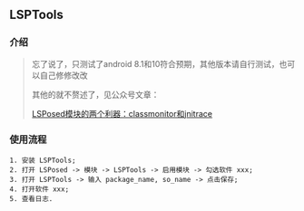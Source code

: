 ## LSPTools

### 介绍

> 忘了说了，只测试了android 8.1和10符合预期，其他版本请自行测试，也可以自己修修改改
>
> 其他的就不赘述了，见公众号文章：
>
> [LSPosed模块的两个利器：classmonitor和jnitrace](https://mp.weixin.qq.com/s/r8lXmZfq7AI8diX3UkNZRQ)

### 使用流程

~~~
1. 安装 LSPTools;
2. 打开 LSPosed -> 模块 -> LSPTools -> 启用模块 -> 勾选软件 xxx;
3. 打开 LSPTools -> 输入 package_name, so_name -> 点击保存;
4. 打开软件 xxx;
5. 查看日志.
~~~


